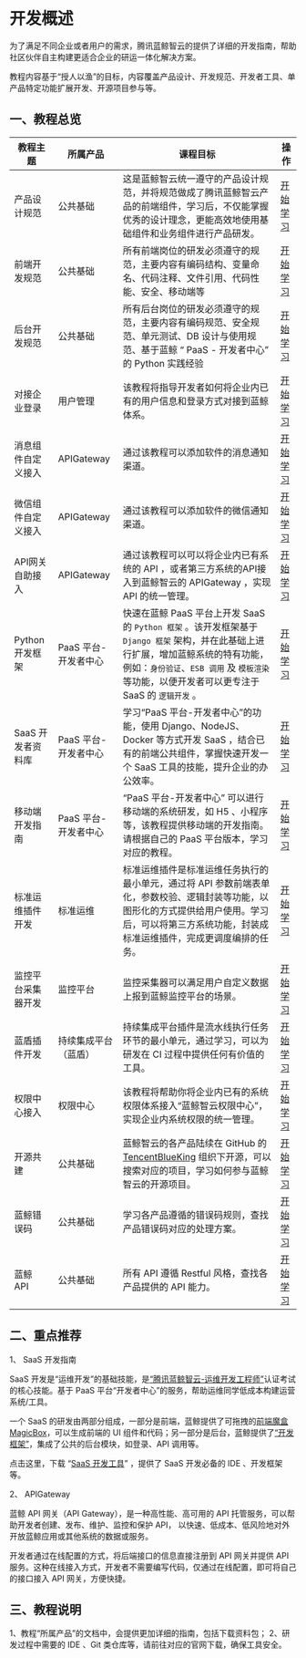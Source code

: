 # 开发概述


为了满足不同企业或者用户的需求，腾讯蓝鲸智云的提供了详细的开发指南，帮助社区伙伴自主构建更适合企业的研运一体化解决方案。


教程内容基于“授人以渔”的目标，内容覆盖产品设计、开发规范、开发者工具、单产品特定功能扩展开发、开源项目参与等。

## 一、教程总览

|教程主题 |所属产品 |课程目标 |操作 |
| ------ | ------ | ------ |------ |
|产品设计规范 |公共基础 |这是蓝鲸智云统一遵守的产品设计规范，并将规范做成了腾讯蓝鲸智云产品的前端组件，学习后，不仅能掌握优秀的设计理念，更能高效地使用基础组件和业务组件进行产品研发。 |[开始学习](https://bkdesign.bk.tencent.com/design/32) |
|前端开发规范 |公共基础 |所有前端岗位的研发必须遵守的规范，主要内容有编码结构、变量命名、代码注释、文件引用、代码性能、安全、移动端等 |[开始学习](../DevSpecification/FrontendDevSpec/README.md) |
|后台开发规范 |公共基础 |所有后台岗位的研发必须遵守的规范，主要内容有编码规范、安全规范、单元测试、DB 设计与使用规范、基于蓝鲸 “ PaaS - 开发者中心” 的 Python 实践经验 |[开始学习](../DevSpecification/BackendDevStandards/README.md) |
|对接企业登录 |用户管理 | 该教程将指导开发者如何将企业内已有的用户信息和登录方式对接到蓝鲸体系。|[开始学习](../../UserManage/IntegrateGuide/Docking_enterprise_login_system/use_bk_login.md) |
|消息组件自定义接入 |APIGateway |通过该教程可以添加软件的消息通知渠道。 |[开始学习](../../APIGateway/DevelopTools/CMSI.md) |
|微信组件自定义接入 |APIGateway |通过该教程可以添加软件的微信通知渠道。 |[开始学习](../../APIGateway/DevelopTools/WeChat.md) |
|API网关自助接入 |APIGateway |通过该教程可以可以将企业内已有系统的 API ，或者第三方系统的API接入到蓝鲸智云的 APIGateway ，实现 API 的统一管理。 |[开始学习](../../APIGateway/DevelopTools/README.md) |
|Python 开发框架|PaaS 平台-开发者中心 |快速在蓝鲸 PaaS 平台上开发 SaaS 的 `Python 框架` 。该开发框架基于 `Django 框架` 架构，并在此基础上进行扩展，增加蓝鲸系统的特有功能，例如：`身份验证`、`ESB 调用` 及 `模板渲染` 等功能，以便开发者可以更专注于 SaaS 的 `逻辑开发` 。|[开始学习](../../PaaS/DevelopTools/SaaSGuide/DevBasics/README.md)|
|SaaS 开发者资料库|PaaS 平台-开发者中心 |学习“PaaS 平台-开发者中心”的功能，使用 Django、NodeJS、Docker 等方式开发 SaaS ，结合已有的前端公共组件，掌握快速开发一个 SaaS 工具的技能，提升企业的办公效率。 |[开始学习](../../PaaS/DevelopTools/BaseGuide/quickstart/python/python_preparations.md)|
|移动端开发指南|PaaS 平台-开发者中心 |“PaaS 平台-开发者中心” 可以进行移动端的系统研发，如 H5 、小程序等，该教程提供移动端的开发指南。请根据自己的 PaaS 平台版本，学习对应的教程。 |[开始学习](../../PaaS/DevelopTools/MobileGuide/Mobile_development_v2.md) |
|标准运维插件开发 |标准运维 |标准运维插件是标准运维任务执行的最小单元，通过将 API 参数前端表单化，参数校验、逻辑封装等功能，以图形化的方式提供给用户使用。学习后，可以将第三方系统功能，封装成标准运维插件，完成更调度编排的任务。 |[开始学习](../../SOPS/DevelopTools/sops.md) |
|监控平台采集器开发 |监控平台 |监控采集器可以满足用户自定义数据上报到蓝鲸监控平台的场景。 |[开始学习](../../Monitor/3.8/UserGuide/Dev/plugin_exporter_dev.md) |
|蓝盾插件开发 |持续集成平台（蓝盾） |持续集成平台插件是流水线执行任务环节的最小单元，通过学习，可以为研发在 CI 过程中提供任何有价值的工具。 |[开始学习](../../Devops/3.0/UserGuide/intro/README.md) |
|权限中心接入 |权限中心 |该教程将帮助你将企业内已有的系统权限体系接入“蓝鲸智云权限中心”，实现企业内系统权限的统一管理。 |[开始学习](../../IAM/IntegrateGuide/HowTo/Guide.md) |
|开源共建 |公共基础 |蓝鲸智云的各产品陆续在 GitHub 的 [TencentBlueKing](https:/github.com/tencentblueking) 组织下开源，可以搜索对应的项目，学习如何参与蓝鲸智云的开源项目。 |[开始学习](../../DevelopGuide/7.2/GithubContributorGuide.md) |
|蓝鲸错误码 |公共基础 |学习各产品遵循的错误码规则，查找产品错误码对应的处理方案。 |[开始学习](../../DevelopGuide/7.2/ErrorCodeIndex.md) |
|蓝鲸 API |公共基础 |所有 API 遵循 Restful 风格，查找各产品提供的 API 能力。 |[开始学习](../../DevelopGuide/7.0/APIIndex.md) |

<!--|计算平台插件开发 |计算平台 |该教程帮你将已经存储在计算平台的数据进行“可视化展示”、“自定义分析”等。 |[开始学习](../../BK-Base/3.10/UserGuide/Introduction/intro.md) |-->
## 二、重点推荐

1、 SaaS 开发指南

SaaS 开发是“运维开发”的基础技能，是[“腾讯蓝鲸智云-运维开发工程师”](https://bk.tencent.com/training_exam/)认证考试的核心技能。基于 PaaS 平台“开发者中心”的服务，帮助运维同学低成本构建运营系统/工具。

一个 SaaS 的研发由两部分组成，一部分是前端，蓝鲸提供了可拖拽的[前端魔盒 MagicBox](https://magicbox.bk.tencent.com/)，可以生成前端的 UI 组件和代码；另一部分是后台，蓝鲸提供了[“开发框架”](.../../../../PaaS/DevelopTools/SaaSGuide/DevBasics/framework2.md)，集成了公共的后台模块，如登录、API 调用等。

点击这里，下载 “[SaaS 开发工具](../../DevelopGuide/7.0/DevTools.md)” ，提供了 SaaS 开发必备的 IDE 、开发框架等。

2、 APIGateway

蓝鲸 API 网关（API Gateway），是一种高性能、高可用的 API 托管服务，可以帮助开发者创建、发布、维护、监控和保护 API， 以快速、低成本、低风险地对外开放蓝鲸应用或其他系统的数据或服务。

开发者通过在线配置的方式，将后端接口的信息直接注册到 API 网关并提供 API 服务。这种在线接入方式，开发者不需要编写代码，仅通过在线配置，即可将自己的接口接入 API 网关，方便快捷。


## 三、教程说明

1、教程“所属产品”的文档中，会提供更加详细的指南，包括下载资料包；
2、研发过程中需要的 IDE 、Git 类仓库等，请前往对应的官网下载，确保工具安全。